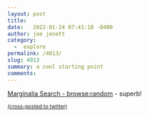 ```yaml
---
layout: post
title:  
date:   2022-01-24 07:41:18 -0400
author: joe jenett
category:
  -  explore
permalink: /4013/
slug: 4013
summary: a cool starting point
comments: 
---
```

[Marginalia Search - browse:random](https://search.marginalia.nu/explore/random) - superb!


<a href="https://brid.gy/publish/twitter"><small>(cross-posted to twitter)</small></a>
<data class="p-bridgy-omit-link" value="false"></data>